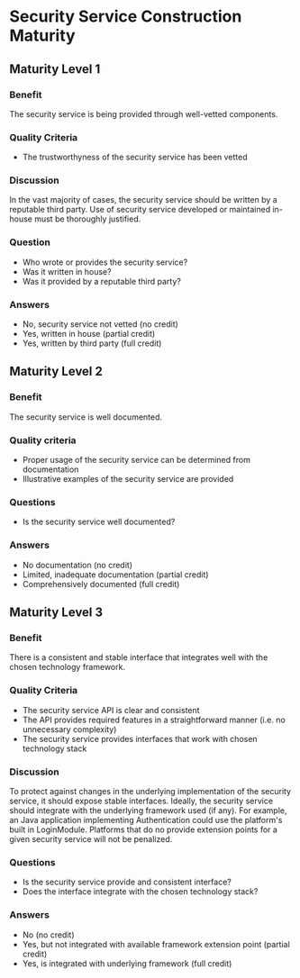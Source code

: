 # Security Service Construction Maturity

## Maturity Level 1

### Benefit

The security service is being provided through well-vetted components.

### Quality Criteria

- The trustworthyness of the security service has been vetted

### Discussion

In the vast majority of cases, the security service should be written by a reputable third party. Use of security service developed or maintained in-house must be thoroughly justified.

### Question

- Who wrote or provides the security service?
- Was it written in house?
- Was it provided by a reputable third party?

### Answers

- No, security service not vetted (no credit)
- Yes, written in house (partial credit)
- Yes, written by third party (full credit)

## Maturity Level 2

### Benefit

The security service is well documented.

### Quality criteria

- Proper usage of the security service can be determined from documentation
- Illustrative examples of the security service are provided

### Questions

- Is the security service well documented?

### Answers

- No documentation (no credit)
- Limited, inadequate documentation (partial credit)
- Comprehensively documented (full credit)

## Maturity Level 3

### Benefit

There is a consistent and stable interface that integrates well with the chosen technology framework.

### Quality Criteria

- The security service API is clear and consistent
- The API provides required features in a straightforward manner (i.e. no unnecessary complexity)
- The security service provides interfaces that work with chosen technology stack

### Discussion

To protect against changes in the underlying implementation of the security service, it should expose stable interfaces. Ideally, the security service should integrate with the underlying framework used (if any). For example, an Java application implementing Authentication could use the platform's built in LoginModule. Platforms that do no provide extension points for a given security service will not be penalized.

### Questions

- Is the security service provide and consistent interface?
- Does the interface integrate with the chosen technology stack?

### Answers

- No (no credit)
- Yes, but not integrated with available framework extension point (partial credit)
- Yes, is integrated with underlying framework (full credit)
